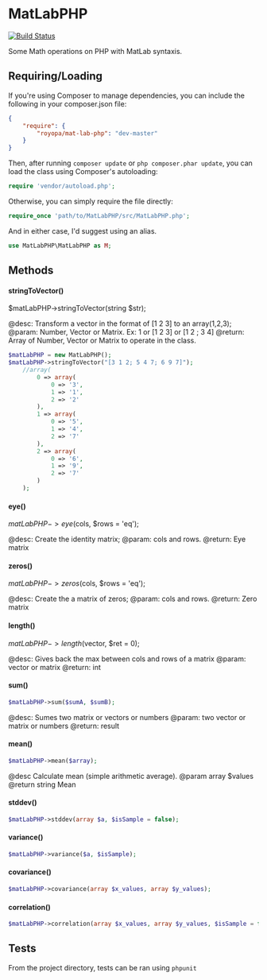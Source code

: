 MatLabPHP
=========

[![Build Status](https://travis-ci.org/royopa/mat-lab-php.svg?branch=master)](https://travis-ci.org/royopa/mat-lab-php)

Some Math operations on PHP with MatLab syntaxis.

## Requiring/Loading

If you're using Composer to manage dependencies, you can include the following
in your composer.json file:

```json
{
    "require": {
        "royopa/mat-lab-php": "dev-master"
    }
}
```

Then, after running `composer update` or `php composer.phar update`, you can
load the class using Composer's autoloading:

```php
require 'vendor/autoload.php';
```

Otherwise, you can simply require the file directly:

```php
require_once 'path/to/MatLabPHP/src/MatLabPHP.php';
```

And in either case, I'd suggest using an alias.

```php
use MatLabPHP\MatLabPHP as M;
```

## Methods

#### stringToVector()

$matLabPHP->stringToVector(string $str);

@desc: Transform a vector in the format of [1 2 3] to an array(1,2,3);
@param: Number, Vector or Matrix. Ex: 1 or  [1 2 3] or [1 2 ; 3 4]
@return: Array of Number, Vector or Matrix to operate in the class.

```php
$matLabPHP = new MatLabPHP();
$matLabPHP->stringToVector("[3 1 2; 5 4 7; 6 9 7]");
    //array(
        0 => array(
            0 => '3',
            1 => '1',
            2 => '2'
        ),
        1 => array(
            0 => '5',
            1 => '4',
            2 => '7'
        ),
        2 => array(
            0 => '6',
            1 => '9',
            2 => '7'
        )
    );
```
#### eye()

$matLabPHP->eye($cols, $rows = 'eq');

@desc: Create the identity matrix;
@param: cols and rows.
@return: Eye matrix

#### zeros()

$matLabPHP->zeros($cols, $rows = 'eq');

@desc: Create the a matrix of zeros;
@param: cols and rows.
@return: Zero matrix

#### length()

$matLabPHP->length($vector, $ret = 0);

@desc: Gives back the max between cols and rows of a matrix
@param: vector or matrix
@return: int

#### sum()
```php
$matLabPHP->sum($sumA, $sumB);
```
@desc: Sumes two matrix or vectors or numbers
@param: two vector or matrix or numbers
@return: result

#### mean()
```php
$matLabPHP->mean($array);
```
@desc Calculate mean (simple arithmetic average).
@param array $values
@return string Mean

#### stddev()
```php
$matLabPHP->stddev(array $a, $isSample = false);
```
#### variance()
```php
$matLabPHP->variance($a, $isSample);
```
#### covariance()
```php
$matLabPHP->covariance(array $x_values, array $y_values);
```
#### correlation()
```php
$matLabPHP->correlation(array $x_values, array $y_values, $isSample = false);
```
## Tests

From the project directory, tests can be ran using `phpunit`

